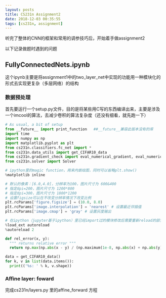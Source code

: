 ```yaml
---
layout: posts
title: CS231n Assignment2
date: 2018-12-03 00:35:55
tags: [cs231n, assignment]
---
```




听完了整体的CNN的框架和常用的调参技巧后，开始着手做assignment2

以下记录做题时遇到的问题

<!--more-->

## FullyConnectedNets.ipynb

这个ipynb主要是将assignment1中的two_layer_net中实现的功能用一种模块化的形式去实现更复杂（多层网络）的结构

### 数据预处理

首先要运行一个setup.py文件，目的是将某些用C写的东西编译出来，主要是涉及一个imcool的算法，去减少卷积的算法复杂度（还没有细看，就先跑一下）

```python
# As usual, a bit of setup
from __future__ import print_function	##__future__兼容此版本没有的库
import time
import numpy as np
import matplotlib.pyplot as plt
from cs231n.classifiers.fc_net import *
from cs231n.data_utils import get_CIFAR10_data
from cs231n.gradient_check import eval_numerical_gradient, eval_numerical_gradient_array
from cs231n.solver import Solver

# ipython里的magic function，用来内嵌绘图，同时可以省略plt.show()
%matplotlib inline	

# 默认的像素：[6.0,4.0]，分辨率为100，图片尺寸为 600&400
# 指定dpi=200，图片尺寸为 1200*800
# 指定dpi=300，图片尺寸为 1800*1200
# 设置figsize可以在不改变分辨率情况下改变比例
plt.rcParams['figure.figsize'] = (10.0, 8.0) 
plt.rcParams['image.interpolation'] = 'nearest' # 设置最近邻插值
plt.rcParams['image.cmap'] = 'gray' # 设置灰度输出

# 在ipython（jupyter基于ipython）里已经import过的模块修改后需要重新reload的部分自动reload
%load_ext autoreload
%autoreload 2

def rel_error(x, y):
  """ returns relative error """
  return np.max(np.abs(x - y) / (np.maximum(1e-8, np.abs(x) + np.abs(y))))

data = get_CIFAR10_data()
for k, v in list(data.items()):
  print(('%s: ' % k, v.shape))
```

### Affine layer: foward

完成cs231n/layers.py 里的affine_forward 方程

